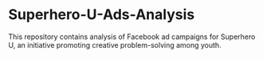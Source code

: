 # Superhero-U-Ads-Analysis
This repository contains analysis of Facebook ad campaigns for Superhero U, an initiative promoting creative problem-solving among youth.
